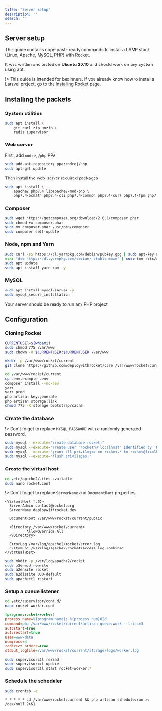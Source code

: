 ```yaml
---
title: 'Server setup'
description: ''
search: ''
---
```


## Server setup

This guide contains copy-paste ready commands to install a LAMP stack (Linux, Apache, MySQL, PHP) with Rocket.

It was written and tested on **Ubuntu 20.10** and should work on any system using apt.

!> This guide is intended for beginners. If you already know how to install a Laravel project, go to the [Installing Rocket](/docs/installing/installing-rocket) page.

## Installing the packets

### System utilities

```bash
sudo apt install \
    git curl zip unzip \
    redis supervisor
```

### Web server

First, add `ondrej/php` PPA

```bash
sudo add-apt-repository ppa:ondrej/php
sudo apt-get update
```

Then install the web-server required packages

```bash
sudo apt install \
    apache2 php7.4 libapache2-mod-php \
    php7.4-bcmath php7.4-cli php7.4-common php7.4-curl php7.4-fpm php7.4-gd php7.4-gmp php7.4-intl php7.4-mbstring php7.4-mysql php7.4-opcache php7.4-pgsql php7.4-readline php7.4-xml php7.4-zip php7.4-imagick php7.4-redis
```

### Composer

```bash
sudo wget https://getcomposer.org/download/2.0.8/composer.phar
sudo chmod +x composer.phar
sudo mv composer.phar /usr/bin/composer
sudo composer self-update
```

### Node, npm and Yarn

```bash
sudo curl -sS https://dl.yarnpkg.com/debian/pubkey.gpg | sudo apt-key add -
echo "deb https://dl.yarnpkg.com/debian/ stable main" | sudo tee /etc/apt/sources.list.d/yarn.list
sudo apt update
sudo apt install yarn npm -y
```

### MySQL

```bash
sudo apt install mysql-server -y
sudo mysql_secure_installation
```

Your server should be ready to run any PHP project.

## Configuration

### Cloning Rocket

```bash
CURRENTUSER=$(whoami)
sudo chmod 775 /var/www
sudo chown -R $CURRENTUSER:$CURRENTUSER /var/www

mkdir -p /var/www/rocket/current
git clone https://github.com/deploywithrocket/core /var/www/rocket/current

cd /var/www/rocket/current
cp .env.example .env
composer install --no-dev
yarn
yarn prod
php artisan key:generate
php artisan storage:link
chmod 775 -R storage bootstrap/cache
```

### Create the database

!> Don't forget to replace `MYSQL_PASSWORD` with a randomly generated password.

```bash
sudo mysql --execute="create database rocket;"
sudo mysql --execute="create user 'rocket'@'localhost' identified by 'MYSQL_PASSWORD';"
sudo mysql --execute="grant all privileges on rocket.* to rocket@localhost;"
sudo mysql --execute="flush privileges;"
```

### Create the virtual host

```bash
cd /etc/apache2/sites-available
sudo nano rocket.conf
```

!> Don't forget to replace `ServerName` and `DocumentRoot` properties.

```
<VirtualHost *:80>
  ServerAdmin contact@rocket.org
  ServerName deploywithrocket.dev

  DocumentRoot /var/www/rocket/current/public

  <Directory /var/www/rocket/current>
          AllowOverride All
  </Directory>

  ErrorLog /var/log/apache2/rocket/error.log
  CustomLog /var/log/apache2/rocket/access.log combined
</VirtualHost>
```

```bash
sudo mkdir -p /var/log/apache2/rocket
sudo a2enmod rewrite
sudo a2ensite rocket
sudo a2dissite 000-default
sudo apachectl restart
```

### Setup a queue listener

```bash
cd /etc/supervisor/conf.d/
nano rocket-worker.conf
```

```ini
[program:rocket-worker]
process_name=%(program_name)s_%(process_num)02d
command=php /var/www/rocket/current/artisan queue:work --tries=3
autostart=true
autorestart=true
user=www-data
numprocs=4
redirect_stderr=true
stdout_logfile=/var/www/rocket/current/storage/logs/worker.log
```

```bash
sudo supervisorctl reread
sudo supervisorctl update
sudo supervisorctl start rocket-worker:*
```

### Schedule the scheduler

```bash
sudo crontab -e
```

```cron
* * * * * cd /var/www/rocket/current && php artisan schedule:run >> /dev/null 2>&1
```
